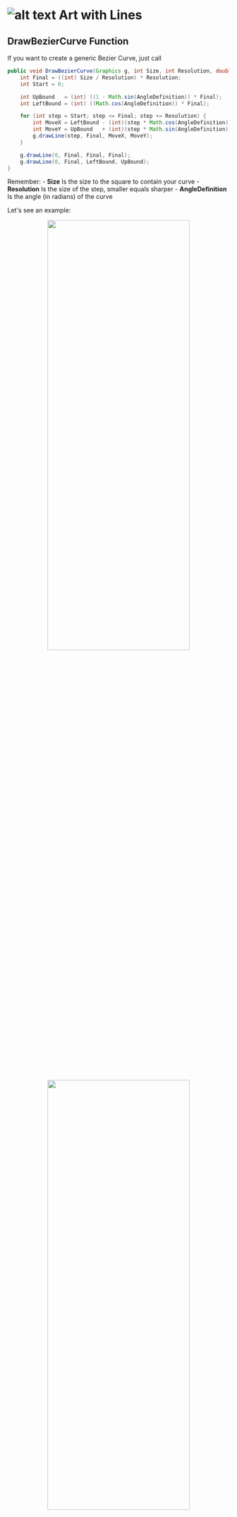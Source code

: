 # ![alt text](https://secure.gravatar.com/blavatar/4560c02ab420ca3cefc52ab44e8aefc1?s=32) Art with Lines




## DrawBezierCurve Function

If you want to create a generic Bezier Curve, just call
```java
public void DrawBezierCurve(Graphics g, int Size, int Resolution, double AngleDefinition) {
    int Final = ((int) Size / Resolution) * Resolution;
    int Start = 0;

    int UpBound   = (int) ((1 - Math.sin(AngleDefinition)) * Final);
    int LeftBound = (int) ((Math.cos(AngleDefinition)) * Final);

    for (int step = Start; step <= Final; step += Resolution) {
        int MoveX = LeftBound - (int)(step * Math.cos(AngleDefinition));
        int MoveY = UpBound   + (int)(step * Math.sin(AngleDefinition));
        g.drawLine(step, Final, MoveX, MoveY);
    }

    g.drawLine(0, Final, Final, Final);
    g.drawLine(0, Final, LeftBound, UpBound);
}
``` 

Remember:
	- **Size** Is the size to the square to contain your curve
	- **Resolution** Is the size of the step, smaller equals sharper
	- **AngleDefinition** Is the angle (in radians) of the curve

Let's see an example:
<center>	
	<img src="Graphics/BezierCurveExample01.png" width="80%" height="50%">
</center>

<center>	
	<img src="Graphics/BezierCurveExample02.png" width="80%" height="50%">
</center>

<center>	
	<img src="Graphics/BezierCurveExample03.png" width="80%" height="50%">
</center>


## Art with Lines (Bad Examples)
<center>	
	<img src="Graphics/Art1.png" width="80%" height="50%">
	<img src="Graphics/Art2.png" width="80%" height="50%">
	<img src="Graphics/Art3.png" width="80%" height="50%">
    <img src="Graphics/Art4.png" width="80%" height="50%">
	<img src="Graphics/Art5.png" width="80%" height="50%">
</center>

